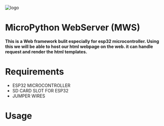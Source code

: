 ![logo](https://github.com/NerdCodex/esp32-mws/assets/81899310/820cf4c9-2871-4c83-b78f-dc935618befa)

# MicroPython WebServer (MWS)
<b>This is a Web framework bulit especially for esp32 microcontroller. Using this we will be able to host our html webpage on the web. it can handle request and render the html templates.</b>

# Requirements
- ESP32 MICROCONTROLLER
- SD CARD SLOT FOR ESP32
- JUMPER WIRES

# Usage
